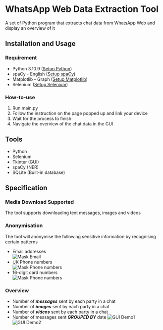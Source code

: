 # WhatsApp Web Data Extraction Tool
A set of Python program that extracts chat data from WhatsApp Web and display an overview of it

## Installation and Usage
### Requirement
* Python 3.10.9 ([Setup Python](https://www.python.org/downloads/release/python-3109/))
* spaCy - English ([Setup spaCy](https://spacy.io/usage))
* Matplotlib - Graph ([Setup Matplotlib](https://matplotlib.org/stable/install/index.html))
* Selenium ([Setup Selenium](https://pypi.org/project/selenium/))

### How-to-use
<ol>
  <li>Run main.py</li>
  <li>Follow the instruction on the page popped up and link your device</li>
  <li>Wait for the process to finish</li>
  <li>Navigate the overview of the chat data in the GUI</li>
</ol>

## Tools
<ul>
  <li>Python</li>
  <li>Selenium</li>
  <li>Tkinter (GUI)</li>
  <li>spaCy (NER)</li>
  <li>SQLite (Built-in database)</li>
</ul>

## Specification
### Media Download Supported
The tool supports downloading text messages, images and videos

### Anonymisation
The tool will anonymise the following sensitive information by recognising certain patterns
* Email addresses<br>
  ![Mask Email](https://imgur.com/4Lzu29F.png)
* UK Phone numbers<br>
  ![Mask Phone numbers](https://imgur.com/9WDO6QI.png)
* 16-digit card numbers<br>
  ![Mask Phone numbers](https://imgur.com/B5rFz65.png)

### Overview
* Number of <b><i>messages</i></b> sent by each party in a chat
* Number of <b><i>images</i></b> sent by each party in a chat
* Number of <b><i>videos</i></b> sent by each party in a chat
* Number of messages sent <b><i>GROUPED BY</i></b> date
  ![GUI Demo1](https://imgur.com/sSnIwKh.png)
  ![GUI Demo2](https://imgur.com/5ZFAiPi.png)

